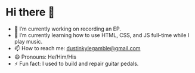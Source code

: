 # Hi there 👋
- 🔭 I’m currently working on recording an EP.
- 🌱 I’m currently learning how to use HTML, CSS, and JS full-time while I play music.
- 📫 How to reach me: dustinkylegamble@gmail.com
- 😄 Pronouns: He/Him/His
- ⚡ Fun fact: I used to build and repair guitar pedals.
